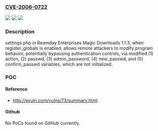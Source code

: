 ### [CVE-2006-0722](https://cve.mitre.org/cgi-bin/cvename.cgi?name=CVE-2006-0722)
![](https://img.shields.io/static/v1?label=Product&message=n%2Fa&color=blue)
![](https://img.shields.io/static/v1?label=Version&message=n%2Fa&color=blue)
![](https://img.shields.io/static/v1?label=Vulnerability&message=n%2Fa&color=brighgreen)

### Description

settings.php in Reamday Enterprises Magic Downloads 1.1.3, when register_globals is enabled, allows remote attackers to modify program behavior, potentially bypassing authentication controls, via modified (1) action, (2) passwd, (3) admin_password, (4) new_passwd, and (5) confirm_passwd variables, which are not initialized.

### POC

#### Reference
- http://evuln.com/vulns/73/summary.html

#### Github
No PoCs found on GitHub currently.

